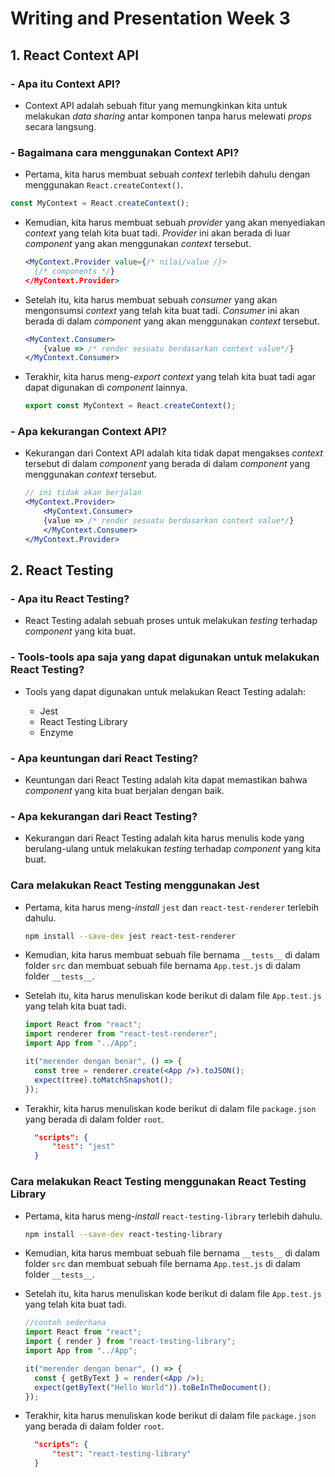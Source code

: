 # Writing and Presentation Week 3

## 1. React Context API

### - Apa itu Context API?

- Context API adalah sebuah fitur yang memungkinkan kita untuk melakukan _data sharing_ antar komponen tanpa harus melewati _props_ secara langsung.

### - Bagaimana cara menggunakan Context API?

- Pertama, kita harus membuat sebuah _context_ terlebih dahulu dengan menggunakan `React.createContext()`.

```jsx
const MyContext = React.createContext();
```

- Kemudian, kita harus membuat sebuah _provider_ yang akan menyediakan _context_ yang telah kita buat tadi. _Provider_ ini akan berada di luar _component_ yang akan menggunakan _context_ tersebut.

  ```jsx
  <MyContext.Provider value={/* nilai/value /}>
    {/* components */}
  </MyContext.Provider>

  ```

- Setelah itu, kita harus membuat sebuah _consumer_ yang akan mengonsumsi _context_ yang telah kita buat tadi. _Consumer_ ini akan berada di dalam _component_ yang akan menggunakan _context_ tersebut.

  ```jsx
  <MyContext.Consumer>
      {value => /* render sesuatu berdasarkan context value*/}
  </MyContext.Consumer>
  ```

- Terakhir, kita harus meng-_export_ _context_ yang telah kita buat tadi agar dapat digunakan di _component_ lainnya.

  ```jsx
  export const MyContext = React.createContext();
  ```

### - Apa kekurangan Context API?

- Kekurangan dari Context API adalah kita tidak dapat mengakses _context_ tersebut di dalam _component_ yang berada di dalam _component_ yang menggunakan _context_ tersebut.

  ```jsx
  // ini tidak akan berjalan
  <MyContext.Provider>
      <MyContext.Consumer>
      {value => /* render sesuatu berdasarkan context value*/}
      </MyContext.Consumer>
  </MyContext.Provider>
  ```

## 2. React Testing

### - Apa itu React Testing?

- React Testing adalah sebuah proses untuk melakukan _testing_ terhadap _component_ yang kita buat.

### - Tools-tools apa saja yang dapat digunakan untuk melakukan React Testing?

- Tools yang dapat digunakan untuk melakukan React Testing adalah:

  - Jest
  - React Testing Library
  - Enzyme

### - Apa keuntungan dari React Testing?

- Keuntungan dari React Testing adalah kita dapat memastikan bahwa _component_ yang kita buat berjalan dengan baik.

### - Apa kekurangan dari React Testing?

- Kekurangan dari React Testing adalah kita harus menulis kode yang berulang-ulang untuk melakukan _testing_ terhadap _component_ yang kita buat.

### Cara melakukan React Testing menggunakan Jest

- Pertama, kita harus meng-_install_ `jest` dan `react-test-renderer` terlebih dahulu.

  ```bash
  npm install --save-dev jest react-test-renderer
  ```

- Kemudian, kita harus membuat sebuah file bernama `__tests__` di dalam folder `src` dan membuat sebuah file bernama `App.test.js` di dalam folder `__tests__`.

- Setelah itu, kita harus menuliskan kode berikut di dalam file `App.test.js` yang telah kita buat tadi.

  ```jsx
  import React from "react";
  import renderer from "react-test-renderer";
  import App from "../App";

  it("merender dengan benar", () => {
    const tree = renderer.create(<App />).toJSON();
    expect(tree).toMatchSnapshot();
  });
  ```

- Terakhir, kita harus menuliskan kode berikut di dalam file `package.json` yang berada di dalam folder `root`.

  ```json
    "scripts": {
        "test": "jest"
    }
  ```

### Cara melakukan React Testing menggunakan React Testing Library

- Pertama, kita harus meng-_install_ `react-testing-library` terlebih dahulu.

  ```bash
  npm install --save-dev react-testing-library
  ```

- Kemudian, kita harus membuat sebuah file bernama `__tests__` di dalam folder `src` dan membuat sebuah file bernama `App.test.js` di dalam folder `__tests__`.

- Setelah itu, kita harus menuliskan kode berikut di dalam file `App.test.js` yang telah kita buat tadi.

  ```jsx
  //contoh sederhana
  import React from "react";
  import { render } from "react-testing-library";
  import App from "../App";

  it("merender dengan benar", () => {
    const { getByText } = render(<App />);
    expect(getByText("Hello World")).toBeInTheDocument();
  });
  ```

- Terakhir, kita harus menuliskan kode berikut di dalam file `package.json` yang berada di dalam folder `root`.

  ```json
    "scripts": {
        "test": "react-testing-library"
    }
  ```
